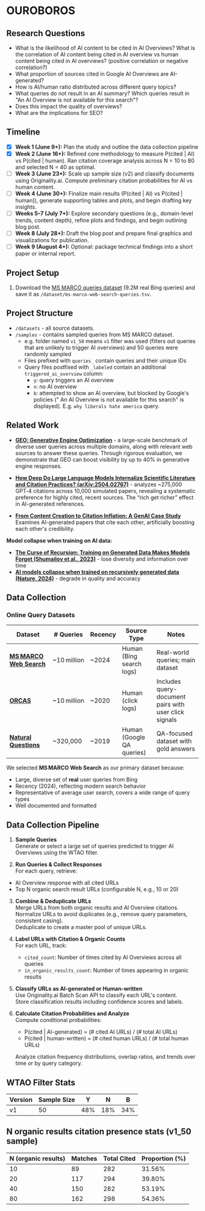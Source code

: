 # OUROBOROS

## Research Questions

- What is the likelihood of AI content to be cited in AI Overviews? What is the correlation of AI content being cited in AI overview vs human content being cited in AI overviews? (positive correlation or negative correlation?)
- What proportion of sources cited in Google AI Overviews are AI-generated?
- How is AI/human ratio distributed across different query topics?
- What queries do not result in an AI summary? Which queries result in "An AI Overview is not available for this search"?
- Does this impact the quality of overviews?
- What are the implications for SEO?

## Timeline

- [x] **Week 1 (June 9+):** Plan the study and outline the data collection pipeline
- [x] **Week 2 (June 16+):** Refined core methodology to measure P(cited | AI) vs P(cited | human). Ran citation coverage analysis across N = 10 to 80 and selected N = 40 as optimal.
- [ ] **Week 3 (June 23+):** Scale up sample size (v2) and classify documents using Originality.ai. Compute preliminary citation probabilities for AI vs human content.
- [ ] **Week 4 (June 30+):** Finalize main results (P(cited | AI) vs P(cited | human)), generate supporting tables and plots, and begin drafting key insights.
- [ ] **Weeks 5–7 (July 7+):** Explore secondary questions (e.g., domain-level trends, content depth), refine plots and findings, and begin outlining blog post.
- [ ] **Week 8 (July 28+):** Draft the blog post and prepare final graphics and visualizations for publication.
- [ ] **Week 9 (August 4+):** Optional: package technical findings into a short paper or internal report.

## Project Setup

1. Download the [MS MARCO queries dataset](https://msmarco.z22.web.core.windows.net/msmarcowebsearch/100M_queries/queries_train.tsv) (9.2M real Bing queries) and save it as `/dataset/ms-marco-web-search-queries.tsv`.

## Project Structure

- `/datasets` - all source datasets.
- `/samples` - contains sampled queries from MS MARCO dataset.
  - e.g. folder named `v1_50` means `v1` filter was used (filters out queries that are unlikely to trigger AI overviews) and 50 queries were randomly sampled
  - Files prefixed with `queries_` contain queries and their unique IDs
  - Query files postfixed with `_labeled` contain an additional `triggered_ai_overview` column:
    - `y`: query triggers an AI overview
    - `n`: no AI overview
    - `b`: attempted to show an AI overview, but blocked by Google's policies ("
      An AI Overview is not available for this search" is displayed). E.g. `why liberals hate america` query.

## Related Work

- **[GEO: Generative Engine Optimization](https://arxiv.org/abs/2311.09735)** - a large-scale benchmark of diverse user queries across multiple domains, along with relevant web sources to answer these queries. Through rigorous evaluation, we demonstrate that GEO can boost visibility by up to 40% in generative engine responses.

- **[How Deep Do Large Language Models Internalize Scientific Literature and Citation Practices? (arXiv:2504.02767)](https://arxiv.org/abs/2504.02767)** - analyzes ~275,000 GPT‑4 citations across 10,000 simulated papers, revealing a systematic preference for highly cited, recent sources. The “rich get richer” effect in AI-generated references.

- **[From Content Creation to Citation Inflation: A GenAI Case Study](https://arxiv.org/abs/2503.23414)**
  Examines AI-generated papers that cite each other, artificially boosting each other's credibility.

**Model collapse when training on AI data:**

- **[The Curse of Recursion: Training on Generated Data Makes Models Forget (Shumailov et al., 2023)](https://arxiv.org/abs/2305.17493)** - lose diversity and information over time
- **[AI models collapse when trained on recursively generated data (Nature, 2024)](https://www.nature.com/articles/s41586-024-07566-y)** - degrade in quality and accuracy

## Data Collection

### Online Query Datasets

| Dataset                                                                          | # Queries   | Recency | Source Type               | Notes                                                 |
| -------------------------------------------------------------------------------- | ----------- | ------- | ------------------------- | ----------------------------------------------------- |
| **[MS MARCO Web Search](https://github.com/microsoft/MSMARCO-Document-Ranking)** | ~10 million | ~2024   | Human (Bing search logs)  | Real-world queries; main dataset                      |
| **[ORCAS](https://microsoft.github.io/msmarco/ORCAS)**                           | ~10 million | ~2020   | Human (click logs)        | Includes query-document pairs with user click signals |
| **[Natural Questions](https://ai.google.com/research/NaturalQuestions)**         | ~320,000    | ~2019   | Human (Google QA queries) | QA-focused dataset with gold answers                  |

We selected **MS MARCO Web Search** as our primary dataset because:

- Large, diverse set of **real** user queries from Bing
- Recency (2024), reflecting modern search behavior
- Representative of average user search, covers a wide range of query types
- Well documented and formatted

## Data Collection Pipeline

1. **Sample Queries**  
   Generate or select a large set of queries predicted to trigger AI Overviews using the WTAO filter.

2. **Run Queries & Collect Responses**  
   For each query, retrieve:

- AI Overview response with all cited URLs
- Top N organic search result URLs (configurable N, e.g., 10 or 20)

3. **Combine & Deduplicate URLs**  
   Merge URLs from both organic results and AI Overview citations.  
   Normalize URLs to avoid duplicates (e.g., remove query parameters, consistent casing).  
   Deduplicate to create a master pool of unique URLs.

4. **Label URLs with Citation & Organic Counts**  
   For each URL, track:

   - `cited_count`: Number of times cited by AI Overviews across all queries
   - `in_organic_results_count`: Number of times appearing in organic results

5. **Classify URLs as AI-generated or Human-written**  
   Use Originality.ai Batch Scan API to classify each URL's content.  
   Store classification results including confidence scores and labels.

6. **Calculate Citation Probabilities and Analyze**  
   Compute conditional probabilities:

   - P(cited | AI-generated) = (# cited AI URLs) / (# total AI URLs)
   - P(cited | human-written) = (# cited human URLs) / (# total human URLs)

   Analyze citation frequency distributions, overlap ratios, and trends over time or by query category.

## WTAO Filter Stats

| Version | Sample Size | Y   | N   | B   |
| ------- | ----------- | --- | --- | --- |
| v1      | 50          | 48% | 18% | 34% |

## N organic results citation presence stats (v1_50 sample)

| N (organic results) | Matches | Total Cited | Proportion (%) |
| ------------------- | ------- | ----------- | -------------- |
| 10                  | 89      | 282         | 31.56%         |
| 20                  | 117     | 294         | 39.80%         |
| 40                  | 150     | 282         | 53.19%         |
| 80                  | 162     | 298         | 54.36%         |
